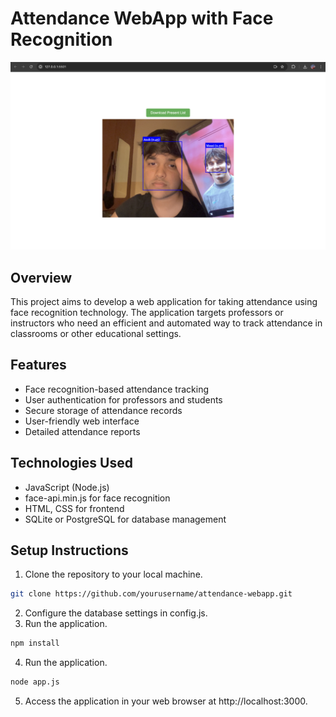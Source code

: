 # Attendance WebApp with Face Recognition
![Screenshot from WebApp](https://github.com/AnshChoudhary/face-recog-attendance/blob/main/webapp-ss.png)
## Overview
This project aims to develop a web application for taking attendance using face recognition technology. The application targets professors or instructors who need an efficient and automated way to track attendance in classrooms or other educational settings.

## Features
- Face recognition-based attendance tracking
- User authentication for professors and students
- Secure storage of attendance records
- User-friendly web interface
- Detailed attendance reports

## Technologies Used
- JavaScript (Node.js)
- face-api.min.js for face recognition
- HTML, CSS for frontend
- SQLite or PostgreSQL for database management

## Setup Instructions
1. Clone the repository to your local machine.
```bash
git clone https://github.com/yourusername/attendance-webapp.git
```
2. Configure the database settings in config.js.
3. Run the application.
```bash
npm install
```
4. Run the application.
```bash
node app.js
```
5. Access the application in your web browser at http://localhost:3000.
